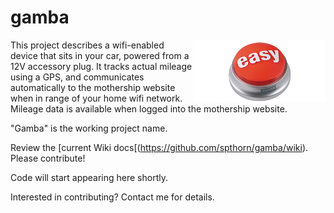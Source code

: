 gamba
=====

<img src="https://github.com/spthorn/gamba/blob/master/wiki/easy_button.png" height="100" align="right">

This project describes a wifi-enabled device that sits in your car, powered from a 12V accessory plug. It tracks actual mileage using a GPS, and communicates automatically to the mothership website when in range of your home wifi network. Mileage data is available when logged into the mothership website.

"Gamba" is the working project name.

Review the [current Wiki docs[(https://github.com/spthorn/gamba/wiki). Please contribute!

Code will start appearing here shortly.

Interested in contributing? Contact me for details.
